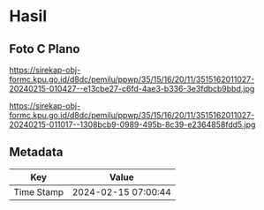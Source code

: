 # Hasil

## Foto C Plano

https://sirekap-obj-formc.kpu.go.id/d8dc/pemilu/ppwp/35/15/16/20/11/3515162011027-20240215-010427--e13cbe27-c6fd-4ae3-b336-3e3fdbcb9bbd.jpg

https://sirekap-obj-formc.kpu.go.id/d8dc/pemilu/ppwp/35/15/16/20/11/3515162011027-20240215-011017--1308bcb9-0989-495b-8c39-e2364858fdd5.jpg


## Metadata

| Key        | Value               |
| ---------- | ------------------- |
| Time Stamp | 2024-02-15 07:00:44 |



